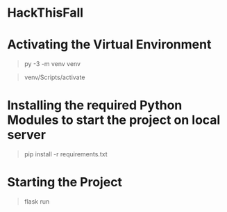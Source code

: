 # HackThisFall

# Activating the Virtual Environment

> py -3 -m venv venv

> venv/Scripts/activate

# Installing the required Python Modules to start the project on local server

> pip install -r requirements.txt

# Starting the Project

> flask run
